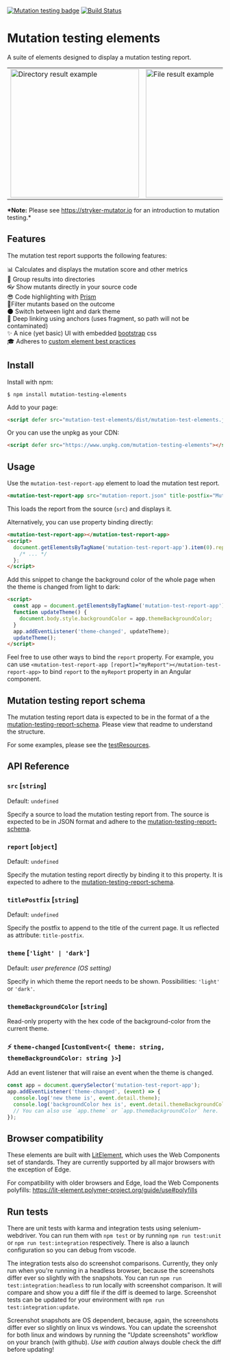 [![Mutation testing badge](https://img.shields.io/endpoint?style=flat&url=https%3A%2F%2Fbadge-api.stryker-mutator.io%2Fgithub.com%2Fstryker-mutator%2Fmutation-testing-elements%2Fmaster%3Fmodule%3Delements)](https://badge-api.stryker-mutator.io/github.com/stryker-mutator/mutation-testing-elements/master?module=elements)
[![Build Status](https://github.com/stryker-mutator/mutation-testing-elements/workflows/CI/badge.svg)](https://github.com/stryker-mutator/mutation-testing-elements/actions?query=workflow%3ACI+branch%3Amaster)

# Mutation testing elements

A suite of elements designed to display a mutation testing report.

<table>
<tbody>
<tr>
 <td><img alt="Directory result example" width="300" src="https://raw.githubusercontent.com/stryker-mutator/mutation-testing-elements/master/packages/elements/docs/directory-result-example.png"></td>
 <td><img alt="File result example" width="300" src="https://raw.githubusercontent.com/stryker-mutator/mutation-testing-elements/master/packages/elements/docs/file-result-example.png"></td>
 <td><img alt="File result example dark" width="300" src="https://raw.githubusercontent.com/stryker-mutator/mutation-testing-elements/master/packages/elements/docs/file-result-example-dark.png"></td>
</tr>
</tbody>
</table>

**\*Note:** Please see https://stryker-mutator.io for an introduction to mutation testing.\*

## Features

The mutation test report supports the following features:

📊 Calculates and displays the mutation score and other metrics  
📁 Group results into directories  
👓 Show mutants directly in your source code  
😎 Code highlighting with [Prism](https://prismjs.com/)  
🧙‍ Filter mutants based on the outcome  
🌑 Switch between light and dark theme  
🔗 Deep linking using anchors (uses fragment, so path will not be contaminated)  
✨ A nice (yet basic) UI with embedded [bootstrap](https://getbootstrap.com) css  
🎓 Adheres to [custom element best practices](https://developers.google.com/web/fundamentals/web-components/best-practices)

## Install

Install with npm:

```shell
$ npm install mutation-testing-elements
```

Add to your page:

```html
<script defer src="mutation-test-elements/dist/mutation-test-elements.js"></script>
```

Or you can use the unpkg as your CDN:

```html
<script defer src="https://www.unpkg.com/mutation-testing-elements"></script>
```

## Usage

Use the `mutation-test-report-app` element to load the mutation test report.

```html
<mutation-test-report-app src="mutation-report.json" title-postfix="Mutation Test Report"></mutation-test-report-app>
```

This loads the report from the source (`src`) and displays it.

Alternatively, you can use property binding directly:

```html
<mutation-test-report-app></mutation-test-report-app>
<script>
  document.getElementsByTagName('mutation-test-report-app').item(0).report = {
    /* ... */
  };
</script>
```

Add this snippet to change the background color of the whole page when the theme is changed from light to dark:

```html
<script>
  const app = document.getElementsByTagName('mutation-test-report-app').item(0);
  function updateTheme() {
    document.body.style.backgroundColor = app.themeBackgroundColor;
  }
  app.addEventListener('theme-changed', updateTheme);
  updateTheme();
</script>
```

Feel free to use other ways to bind the `report` property. For example, you can use `<mutation-test-report-app [report]="myReport"></mutation-test-report-app>` to bind `report` to the `myReport` property in an Angular component.

## Mutation testing report schema

The mutation testing report data is expected to be in the format of a the [mutation-testing-report-schema](https://github.com/stryker-mutator/mutation-testing-elements/tree/master/packages/report-schema#readme). Please view that readme to understand the structure.

For some examples, please see the [testResources](https://github.com/stryker-mutator/mutation-testing-elements/tree/master/packages/elements/testResources).

## API Reference

### `src` [`string`]

Default: `undefined`

Specify a source to load the mutation testing report from. The source is expected to be in JSON format and adhere to the [mutation-testing-report-schema](#mutation-testing-report-schema).

### `report` [`object`]

Default: `undefined`

Specify the mutation testing report directly by binding it to this property. It is expected to adhere to the [mutation-testing-report-schema](#mutation-testing-report-schema).

### `titlePostfix` [`string`]

Default: `undefined`

Specify the postfix to append to the title of the current page. It us reflected as attribute: `title-postfix`.

### `theme` [`'light' | 'dark'`]

Default: _user preference (OS setting)_

Specify in which theme the report needs to be shown. Possibilities: `'light'` or `'dark'`.

### `themeBackgroundColor` [`string`]

Read-only property with the hex code of the background-color from the current theme.

### ⚡ `theme-changed` [`CustomEvent<{ theme: string, themeBackgroundColor: string }>`]

Add an event listener that will raise an event when the theme is changed.

```js
const app = document.querySelector('mutation-test-report-app');
app.addEventListener('theme-changed', (event) => {
  console.log('new theme is', event.detail.theme);
  console.log('backgroundColor hex is', event.detail.themeBackgroundColor);
  // You can also use `app.theme` or `app.themeBackgroundColor` here.
});
```

## Browser compatibility

These elements are built with [LitElement](https://lit-element.polymer-project.org/), which uses the Web Components set of standards. They are currently supported by all major browsers with the exception of Edge.

For compatibility with older browsers and Edge, load the Web Components polyfills: https://lit-element.polymer-project.org/guide/use#polyfills

## Run tests

There are unit tests with karma and integration tests using selenium-webdriver. You can run them with `npm test` or by running `npm run test:unit` or `npm run test:integration` respectively. There is also a launch configuration so you can debug from vscode.

The integration tests also do screenshot comparisons. Currently, they only run when you're running in a headless browser, because the screenshots differ ever so slightly with the snapshots. You can run `npm run test:integration:headless` to run locally with screenshot comparison. It will compare and show you a diff file if the diff is deemed to large. Screenshot tests can be updated for your environment with `npm run test:integration:update`.

Screenshot snapshots are OS dependent, because, again, the screenshots differ ever so slightly on linux vs windows. You can update the screenshot for both linux and windows by running the "Update screenshots" workflow on your branch (with github). _Use with caution_ always double check the diff before updating!

